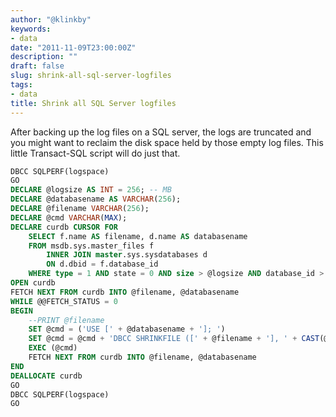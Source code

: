 ```yaml
---
author: "@klinkby"
keywords:
- data
date: "2011-11-09T23:00:00Z"
description: ""
draft: false
slug: shrink-all-sql-server-logfiles
tags:
- data
title: Shrink all SQL Server logfiles
---
```



After backing up the log files on a SQL server, the logs are truncated and you might want to reclaim the disk space held by those empty log files. This little Transact-SQL script will do just that.  

```SQL
DBCC SQLPERF(logspace)
GO
DECLARE @logsize AS INT = 256; -- MB
DECLARE @databasename AS VARCHAR(256);
DECLARE @filename VARCHAR(256);
DECLARE @cmd VARCHAR(MAX);
DECLARE curdb CURSOR FOR 
    SELECT f.name AS filename, d.name AS databasename
    FROM msdb.sys.master_files f
        INNER JOIN master.sys.sysdatabases d
        ON d.dbid = f.database_id
    WHERE type = 1 AND state = 0 AND size > @logsize AND database_id > 4    
OPEN curdb
FETCH NEXT FROM curdb INTO @filename, @databasename
WHILE @@FETCH_STATUS = 0
BEGIN
    --PRINT @filename
    SET @cmd = ('USE [' + @databasename + ']; ')
    SET @cmd = @cmd + 'DBCC SHRINKFILE ([' + @filename + '], ' + CAST(@logsize AS VARCHAR) + ');';
    EXEC (@cmd)
    FETCH NEXT FROM curdb INTO @filename, @databasename
END
DEALLOCATE curdb
GO
DBCC SQLPERF(logspace)
GO
```